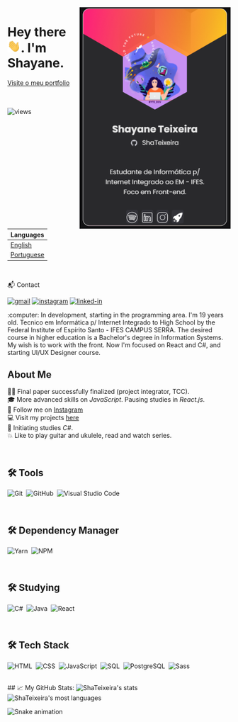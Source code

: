 <img align="right" height="500rem" src="preview/preview.png"/>

<h1 align="left">Hey there <img src="https://raw.githubusercontent.com/ABSphreak/ABSphreak/master/gifs/Hi.gif" width="30px">. I'm Shayane.</h1>
</h1>
<a href="https://shateixeira.github.io/">Visite o meu portfolio</a>

<br />
<br />
<br />

 ![views](https://estruyf-github.azurewebsites.net/api/VisitorHit?user=ShaTeixeira&repo=ShaTeixera&countColorcountColor)

|   Languages   |
|-----------|
|[English](README.md)| 
|[Portuguese](readme_ptBR.md)| 

<br />

📬 Contact

[![gmail](https://img.shields.io/badge/Gmail-D14836?style=for-the-badge&logo=Gmail&logoColor=white)](mailto:mailto:shayaneteixeira@gmail.com)
[![instagram](https://img.shields.io/badge/Instagram-E4405F?style=for-the-badge&logo=instagram&logoColor=white)](https://www.instagram.com/shay_teixeir02/)
[![linked-in](https://img.shields.io/badge/Linkedin-0077B5?style=for-the-badge&logo=LinkedIn&logoColor=white)](https://www.linkedin.com/in/shayane-teixeira-4520b2196/)


<p align="left"> 
  :computer: In development, starting in the programming area. I'm 19 years old. Tecnico em Informática p/ Internet Integrado to High School by the Federal Institute of Espírito Santo - IFES CAMPUS SERRA. The desired course in higher education is a Bachelor's degree in Information Systems. My wish is to work with the front. Now I'm focused on React and C#, and starting UI/UX Designer course.
</p>
   
<!-- About -->

## About Me
  👩‍🎓 Final paper successfully finalized (project integrator, TCC).
  <br />
  🎓 More advanced skills on *JavaScript*. Pausing studies in *React.js*. 
  <br />
  🔆 Follow me on [Instagram](https://www.instagram.com/byte__dev/)
  <br />
  💻 Visit my projects [here](https://github.com/ShaTeixeira?tab=repositories)
  <br />
  🔷 Initiating studies *C#*.
  <br />
  💥 Like to play guitar and ukulele, read and watch series.
  
<br>

## 🛠 Tools
![Git](https://img.shields.io/badge/-Git-B03624?style=for-the-badge&logo=GIT&logoColor=git)&nbsp;
![GitHub](https://img.shields.io/badge/-GitHub-D14836?style=for-the-badge&logo=GITHUB&logoColor=github)&nbsp;
![Visual Studio Code](https://img.shields.io/badge/-Visual%20Studio%20Code-2C8EBB?style=for-the-badge&logo=Visual-Studio-Code&logoColor=vscode)&nbsp;

<br>

## 🛠 Dependency Manager
![Yarn](https://img.shields.io/badge/-Yarn-05122A?style=for-the-badge&logo=Yarn&logoColor=Yarn)&nbsp;
![NPM](https://img.shields.io/badge/-NPM-D14836?style=for-the-badge&logo=NPM&logoColor=NPM)&nbsp;

<br>

## 🛠 Studying
![C#](https://img.shields.io/badge/C%23-239120?style=for-the-badge&logo=c-sharp&logoColor=white)&nbsp;
![Java](https://img.shields.io/badge/-Java-D14836?style=for-the-badge&logo=Java&logoColor=java)&nbsp;
![React](https://img.shields.io/badge/React-05122A?style=for-the-badge&logo=React&logoColor=React)&nbsp;

<br>

## 🛠 Tech Stack

![HTML](https://img.shields.io/badge/-HTML-05122A?style=for-the-badge&logo=HTML5&logoColor=html)&nbsp;
![CSS](https://img.shields.io/badge/-CSS-05122A?style=for-the-badge&logo=CSS3&logoColor=css)&nbsp;
![JavaScript](https://img.shields.io/badge/-JavaScript-05122A?style=for-the-badge&logo=JAVASCRIPT&logoColor=javascript)&nbsp;
![SQL](https://img.shields.io/badge/-SQL-05122A?style=for-the-badge&logo=mySQL&logoColor=SQL)&nbsp;
![PostgreSQL](https://img.shields.io/badge/-PostgreSQL-05122A?style=for-the-badge&logo=PostgreSQL&logoColor=PostgreSQL)&nbsp;
![Sass](https://img.shields.io/badge/-Sass-05122A?style=for-the-badge&logo=Sass&logoColor=Sass)&nbsp;

<br>
## 📈 My GitHub Stats:

<img width="500em" src="https://github-readme-stats.vercel.app/api?username=ShaTeixeira&show_icons=true&theme=tokyonight" alt="ShaTeixeira's stats"/>
<img width="500em" src="https://github-readme-stats.vercel.app/api/top-langs/?username=ShaTeixeira&layout=compact&theme=tokyonight" alt="ShaTeixeira's most languages"/>
</p>
 
![Snake animation](https://github.com/shateixeira/shateixeira/blob/output/github-contribution-grid-snake.svg)&nbsp;

